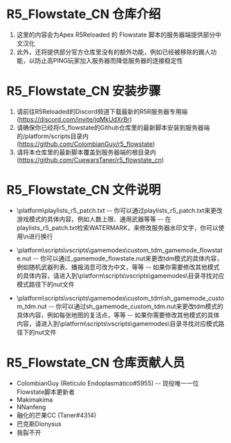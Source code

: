 # R5_Flowstate_CN 仓库介绍
1. 这里的内容会为Apex R5Reloaded 的 Flowstate 脚本的服务器端提供部分中文汉化
2. 此外，还将提供部分官方仓库里没有的额外功能，例如已经被移除的踢人功能，以防止高PING玩家加入服务器而降低服务器的连接稳定性

# R5_Flowstate_CN 安装步骤
1. 请前往R5Reloaded的Discord频道下载最新的R5R服务器专用端 (https://discord.com/invite/jqMkUdXrBr)
2. 请确保你已经将r5_flowstate的Github仓库里的最新脚本安装到服务器端的/platform/scripts目录内 (https://github.com/ColombianGuy/r5_flowstate)
3. 请将本仓库里的最新脚本覆盖到服务器端的根目录内 (https://github.com/CuewarsTaner/r5_flowstate_cn) 

# R5_Flowstate_CN 文件说明
- \platform\playlists_r5_patch.txt
-- 你可以通过playlists_r5_patch.txt来更改游戏模式的具体内容，例如人数上限、通用武器等等
-- 在playlists_r5_patch.txt检索WATERMARK，来修改服务器水印文字，你可以使用\n进行换行

- \platform\scripts\vscripts\gamemodes\custom_tdm\_gamemode_flowstate.nut
-- 你可以通过_gamemode_flowstate.nut来更改tdm模式的具体内容，例如随机武器列表、播报消息可改为中文，等等
-- 如果你需要修改其他模式的具体内容，请进入到\platform\scripts\vscripts\gamemodes\目录寻找对应模式路径下的nut文件

- \platform\scripts\vscripts\gamemodes\custom_tdm\sh_gamemode_custom_tdm.nut
-- 你可以通过sh_gamemode_custom_tdm.nut来更改tdm模式的具体内容，例如每张地图的复活点，等等
-- 如果你需要修改其他模式的具体内容，请进入到\platform\scripts\vscripts\gamemodes\目录寻找对应模式路径下的nut文件

# R5_Flowstate_CN 仓库贡献人员
- ColombianGuy (Retículo Endoplasmático#5955) -- 现役唯一一位Flowstate脚本更新者
- Makimakima
- NNanfeng
- 融化的芒果CC (Taner#4314)
- 巴克斯Dionysus
- 我裂不开
